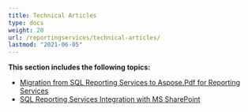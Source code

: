 ```yaml
---
title: Technical Articles
type: docs
weight: 20
url: /reportingservices/technical-articles/
lastmod: "2021-06-05"
---
```


**This section includes the following topics:**
- [Migration from SQL Reporting Services to Aspose.Pdf for Reporting Services](/pdf/reportingservices/migration-from-sql-reporting-services-to-aspose-pdf-for-reporting-services/)
- [SQL Reporting Services Integration with MS SharePoint](/pdf/reportingservices/sql-reporting-services-integration-with-ms-sharepoint/)

